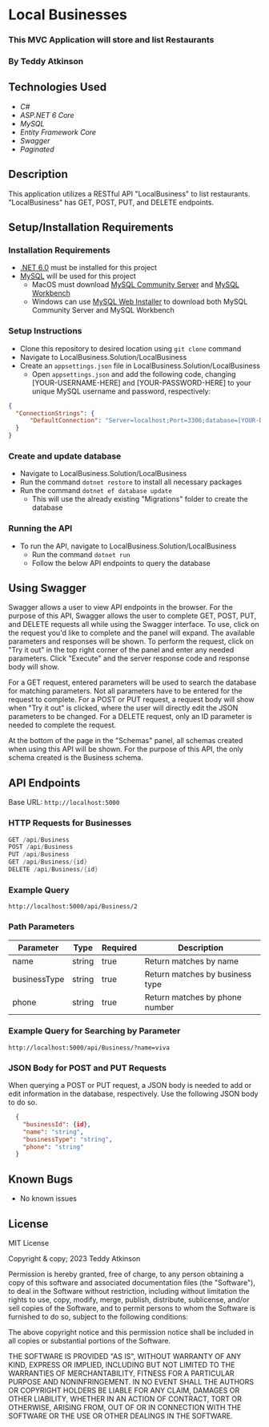 # Local Businesses

### This MVC Application will store and list Restaurants

### By Teddy Atkinson

## Technologies Used

- _C#_
- _ASP.NET 6 Core_
- _MySQL_
- _Entity Framework Core_
- _Swagger_
- _Paginated_

## Description

This application utilizes a RESTful API "LocalBusiness" to list restaurants. "LocalBusiness" has GET, POST, PUT, and DELETE endpoints.

## Setup/Installation Requirements

### Installation Requirements
* [.NET 6.0](https://dotnet.microsoft.com/en-us/download/dotnet/6.0) must be installed for this project
* [MySQL](https://dev.mysql.com/downloads/) will be used for this project
  - MacOS must download [MySQL Community Server](https://dev.mysql.com/downloads/mysql/) and [MySQL Workbench](https://dev.mysql.com/downloads/workbench/)
  - Windows can use [MySQL Web Installer](https://dev.mysql.com/downloads/installer/) to download both MySQL Community Server and MySQL Workbench

### Setup Instructions
* Clone this repository to desired location using `git clone` command
* Navigate to LocalBusiness.Solution/LocalBusiness
* Create an `appsettings.json` file in LocalBusiness.Solution/LocalBusiness
  - Open `appsettings.json` and add the following code, changing [YOUR-USERNAME-HERE] and [YOUR-PASSWORD-HERE] to your unique MySQL username and password, respectively:
```json
{
  "ConnectionStrings": {
      "DefaultConnection": "Server=localhost;Port=3306;database=[YOUR-DATABASE-HERE];uid=[YOUR-USERNAME-HERE];pwd=[YOUR-PASSWORD-HERE];"
  }
}
```

### Create and update database
* Navigate to LocalBusiness.Solution/LocalBusiness
* Run the command `dotnet restore` to install all necessary packages
* Run the command `dotnet ef database update`
  - This will use the already existing "Migrations" folder to create the database

### Running the API
* To run the API, navigate to LocalBusiness.Solution/LocalBusiness
  - Run the command `dotnet run`
  - Follow the below API endpoints to query the database

## Using Swagger
Swagger allows a user to view API endpoints in the browser. For the purpose of this API, Swagger allows the user to complete GET, POST, PUT, and DELETE requests all while using the Swagger interface. To use, click on the request you'd like to complete and the panel will expand. The available parameters and responses will be shown. To perform the request, click on "Try it out" in the top right corner of the panel and enter any needed parameters. Click "Execute" and the server response code and response body will show.

For a GET request, entered parameters will be used to search the database for matching parameters. Not all parameters have to be entered for the request to complete. For a POST or PUT request, a request body will show when "Try it out" is clicked, where the user will directly edit the JSON parameters to be changed. For a DELETE request, only an ID parameter is needed to complete the request.

At the bottom of the page in the "Schemas" panel, all schemas created when using this API will be shown. For the purpose of this API, the only schema created is the Business schema.

## API Endpoints

Base URL: `http://localhost:5000`

### HTTP Requests for Businesses

```c#
GET /api/Business
POST /api/Business
PUT /api/Business
GET /api/Business/{id}
DELETE /api/Business/{id}
```

### Example Query

```
http://localhost:5000/api/Business/2
```

### Path Parameters
|  Parameter   | Type   | Required | Description                     |
|  ----------- | ------ | -------- | ------------------------------- |
| name         | string | true     | Return matches by name          |
| businessType | string | true     | Return matches by business type |
| phone        | string | true     | Return matches by phone number  |

### Example Query for Searching by Parameter
```
http://localhost:5000/api/Business/?name=viva
```

### JSON Body for POST and PUT Requests
When querying a POST or PUT request, a JSON body is needed to add or edit information in the database, respectively. Use the following JSON body to do so.

```json
  {
    "businessId": {id},
    "name": "string",
    "businessType": "string",
    "phone": "string"
  }
```

## Known Bugs

* No known issues

## License

MIT License

Copyright & copy; 2023 Teddy Atkinson

Permission is hereby granted, free of charge, to any person obtaining a copy of this software and associated documentation files (the "Software"), to deal in the Software without restriction, including without limitation the rights to use, copy, modify, merge, publish, distribute, sublicense, and/or sell copies of the Software, and to permit persons to whom the Software is furnished to do so, subject to the following conditions:

The above copyright notice and this permission notice shall be included in all copies or substantial portions of the Software.

THE SOFTWARE IS PROVIDED "AS IS", WITHOUT WARRANTY OF ANY KIND, EXPRESS OR IMPLIED, INCLUDING BUT NOT LIMITED TO THE WARRANTIES OF MERCHANTABILITY, FITNESS FOR A PARTICULAR PURPOSE AND NONINFRINGEMENT. IN NO EVENT SHALL THE AUTHORS OR COPYRIGHT HOLDERS BE LIABLE FOR ANY CLAIM, DAMAGES OR OTHER LIABILITY, WHETHER IN AN ACTION OF CONTRACT, TORT OR OTHERWISE, ARISING FROM, OUT OF OR IN CONNECTION WITH THE SOFTWARE OR THE USE OR OTHER DEALINGS IN THE SOFTWARE.